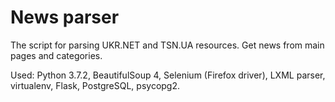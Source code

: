 # News parser
The script for parsing UKR.NET and TSN.UA resources. 
Get news from main pages and categories.

Used:
Python 3.7.2, 
BeautifulSoup 4, 
Selenium (Firefox driver),
LXML parser,
virtualenv,
Flask,
PostgreSQL,
psycopg2.
